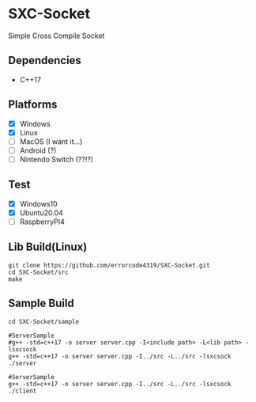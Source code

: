 # SXC-Socket
Simple Cross Compile Socket

## Dependencies
 - C++17

## Platforms
 - [X] Windows
 - [X] Linux
 - [ ] MacOS (I want it...)
 - [ ] Android (?)
 - [ ] Nintendo Switch (??!?)

## Test
 - [X] Windows10
 - [X] Ubuntu20.04
 - [ ] RaspberryPI4

## Lib Build(Linux)
```
git clone https://github.com/errorcode4319/SXC-Socket.git
cd SXC-Socket/src
make
```

## Sample Build
```
cd SXC-Socket/sample

#ServerSample
#g++ -std=c++17 -o server server.cpp -I<include path> -L<lib path> -lsxcsock
g++ -std=c++17 -o server server.cpp -I../src -L../src -lsxcsock
./server

#ServerSample
g++ -std=c++17 -o server server.cpp -I../src -L../src -lsxcsock
./client
```
